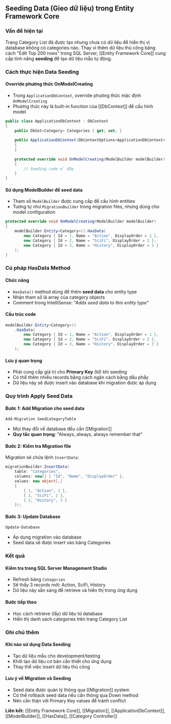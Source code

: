 ## Seeding Data (Gieo dữ liệu) trong Entity Framework Core

### Vấn đề hiện tại

Trang Category List đã được tạo nhưng chưa có dữ liệu để hiển thị vì database không có categories nào. Thay vì thêm dữ liệu thủ công bằng cách "Edit Top 200 rows" trong SQL Server, [[Entity Framework Core]] cung cấp tính năng **seeding** để tạo dữ liệu mẫu tự động.

### Cách thực hiện Data Seeding

#### Override phương thức OnModelCreating

- Trong `ApplicationDbContext`, override phương thức mặc định `OnModelCreating`
- Phương thức này là built-in function của [[DbContext]] để cấu hình model

```csharp
public class ApplicationDbContext : DbContext
{
    public DbSet<Category> Categories { get; set; }
    
    public ApplicationDbContext(DbContextOptions<ApplicationDbContext> options) : base(options)
    {
    }
    
    protected override void OnModelCreating(ModelBuilder modelBuilder)
    {
        // Seeding code ở đây
    }
}
```


#### Sử dụng ModelBuilder để seed data

- Tham số `ModelBuilder` được cung cấp để cấu hình entities
- Tương tự như `MigrationBuilder` trong migration files, nhưng dùng cho model configuration

```csharp
protected override void OnModelCreating(ModelBuilder modelBuilder)
{
    modelBuilder.Entity<Category>().HasData(
        new Category { Id = 1, Name = "Action", DisplayOrder = 1 },
        new Category { Id = 2, Name = "SciFi", DisplayOrder = 2 },
        new Category { Id = 3, Name = "History", DisplayOrder = 3 }
    );
}
```


### Cú pháp HasData Method

#### Chức năng

- `HasData()` method dùng để thêm **seed data** cho entity type
- Nhận tham số là array của category objects
- Comment trong IntelliSense: *"Adds seed data to this entity type"*


#### Cấu trúc code

```csharp
modelBuilder.Entity<Category>()
    .HasData(
        new Category { Id = 1, Name = "Action", DisplayOrder = 1 },
        new Category { Id = 2, Name = "SciFi", DisplayOrder = 2 },
        new Category { Id = 3, Name = "History", DisplayOrder = 3 }
    );
```


#### Lưu ý quan trọng

- Phải cung cấp giá trị cho **Primary Key** (Id) khi seeding
- Có thể thêm nhiều records bằng cách ngăn cách bằng dấu phẩy
- Dữ liệu này sẽ được insert vào database khi migration được áp dụng


### Quy trình Apply Seed Data

#### Bước 1: Add Migration cho seed data

```bash
Add-Migration SeedCategoryTable
```

- Mọi thay đổi về database đều cần [[Migration]]
- **Quy tắc quan trọng**: "Always, always, always remember that"


#### Bước 2: Kiểm tra Migration file

Migration sẽ chứa lệnh `InsertData`:

```csharp
migrationBuilder.InsertData(
    table: "Categories",
    columns: new[] { "Id", "Name", "DisplayOrder" },
    values: new object[,]
    {
        { 1, "Action", 1 },
        { 2, "SciFi", 2 },
        { 3, "History", 3 }
    });
```


#### Bước 3: Update Database

```bash
Update-Database
```

- Áp dụng migration vào database
- Seed data sẽ được insert vào bảng Categories


### Kết quả

#### Kiểm tra trong SQL Server Management Studio

- Refresh bảng `Categories`
- Sẽ thấy 3 records mới: Action, SciFi, History
- Dữ liệu này sẵn sàng để retrieve và hiển thị trong ứng dụng


#### Bước tiếp theo

- Học cách retrieve (lấy) dữ liệu từ database
- Hiển thị danh sách categories trên trang Category List


### Ghi chú thêm

#### Khi nào sử dụng Data Seeding

- Tạo dữ liệu mẫu cho development/testing
- Khởi tạo dữ liệu cơ bản cần thiết cho ứng dụng
- Thay thế việc insert dữ liệu thủ công


#### Lưu ý về Migration và Seeding

- Seed data được quản lý thông qua [[Migration]] system
- Có thể rollback seed data nếu cần thông qua Down method
- Nên cẩn thận với Primary Key values để tránh conflict

**Liên kết:** [[Entity Framework Core]], [[Migration]], [[ApplicationDbContext]], [[ModelBuilder]], [[HasData]], [[Category Controller]]

